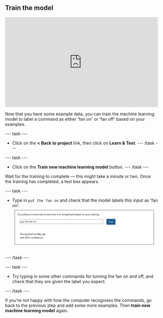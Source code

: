 ## Train the model

<html>
<div style="position: relative; width: 100%; overflow: hidden; padding-top: 56.25%;">
<p><iframe style="position: absolute; top: 0; left: 0; right: 0; width: 100%; height: 100%; border: none;" src="https://www.youtube.com/embed/GNy5QF9Az9w?rel=0&cc_load_policy=1" width="560" height="315" allowfullscreen allow="accelerometer; autoplay; clipboard-write; encrypted-media; gyroscope; picture-in-picture; web-share"></iframe></p>
</div>
</html>

Now that you have some example data, you can train the machine learning model to label a command as either 'fan on' or 'fan off' based on your examples.

--- task ---
+ Click on the **< Back to project** link, then click on **Learn & Test**.
--- /task ---

--- task ---
+ Click on the **Train new machine learning model** button. 
--- /task ---

Wait for the training to complete — this might take a minute or two. Once the training has completed, a test box appears. 

--- task ---
+ Type in `put the fan on` and check that the model labels this input as 'fan on'.
![Type in put the fan on to see if it is recognised](images/test-model.png)

--- /task ---

--- task ---
+ Try typing in some other commands for turning the fan on and off, and check that they are given the label you expect. 

--- /task ---

If you’re not happy with how the computer recognises the commands, go back to the previous step and add some more examples. Then **train new machine learning model** again.


